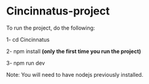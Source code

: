 # Cincinnatus-project

To run the project, do the following:

1- cd Cincinnatus

2- npm install **(only the first time you run the project)**

3- npm run dev

Note: You will need to have nodejs previously installed.
